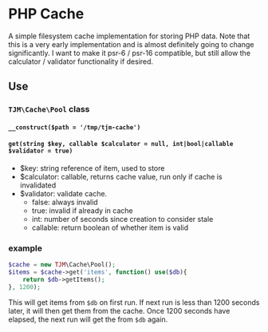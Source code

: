 PHP Cache
=========

A simple filesystem cache implementation for storing PHP data.  Note that this is a very early implementation and is almost definitely going to change significantly.  I want to make it psr-6 / psr-16 compatible, but still allow the calculator / validator functionality if desired.

Use
----

### `TJM\Cache\Pool` class


#### `__construct($path = '/tmp/tjm-cache')`

#### `get(string $key, callable $calculator = null, int|bool|callable $validator = true)`

- $key: string reference of item, used to store
- $calculator: callable, returns cache value, run only if cache is invalidated
- $validator: validate cache.
	- false: always invalid
	- true: invalid if already in cache
	- int: number of seconds since creation to consider stale
	- callable: return boolean of whether item is valid

### example

``` php
$cache = new TJM\Cache\Pool();
$items = $cache->get('items', function() use($db){
	return $db->getItems();
}, 1200);
```

This will get items from `$db` on first run.  If next run is less than 1200 seconds later, it will then get them from the cache.  Once 1200 seconds have elapsed, the next run will get the from `$db` again.
